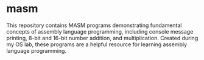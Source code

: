 # masm
This repository contains MASM programs demonstrating fundamental concepts of assembly language programming, including console message printing, 8-bit and 16-bit number addition, and multiplication. Created during my OS lab, these programs are a helpful resource for learning assembly language programming.
